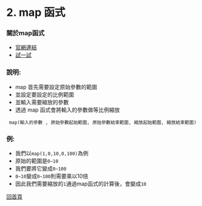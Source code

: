 # 2. map 函式 

### 關於map函式
- [官網連結](https://p5js.org/reference/#/p5/map)
- [試一試](https://linduke-lin.github.io/p5Js-Demo/Method-map/MapDemo.html)

### 說明:
- map 首先需要設定原始參數的範圍
- 並設定要設定的比例範圍
- 並輸入需要縮放的參數
- 透過 map 函式會將輸入的參數做等比例縮放

` map(輸入的參數 , 原始參數起始範圍, 原始參數結束範圍, 縮放起始範圍, 縮放結束範圍)`

### 例:
- 我們以`map(1,0,10,0,100)`為例
- 原始的範圍是`0~10`
- 我們要將它變成`0~100`
- `0~10`變成`0~100`則需要乘以10倍
- 因此我們需要縮放的`1`通過map函式的計算後，會變成`10`

[回首頁](https://github.com/LINDuke-Lin/p5Js-Demo)